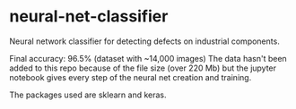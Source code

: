 # neural-net-classifier

Neural network classifier for detecting defects on industrial components.

Final accuracy: 96.5% (dataset with ~14,000 images)
The data hasn't been added to this repo because of the file size (over 220 Mb) but the jupyter notebook gives every step of the neural net creation and training.

The packages used are sklearn and keras.



